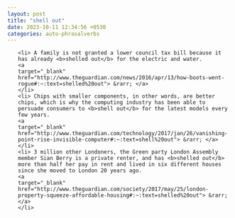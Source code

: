 ```yaml
---
layout: post
title: "shell out"
date: 2023-10-11 12:34:56 +0530
categories: auto-phrasalverbs
---
```

<ol>

    <li> A family is not granted a lower council tax bill because it has already <b>shelled out</b> for the electric and water.
    <a 
    target="_blank" 
    href="http://www.theguardian.com/news/2016/apr/13/how-boots-went-rogue#:~:text=shelled%20out"> &rarr; </a>
    </li>
    <li> Chips with smaller components, in other words, are better chips, which is why the computing industry has been able to persuade consumers to <b>shell out</b> for the latest models every few years.
    <a 
    target="_blank" 
    href="http://www.theguardian.com/technology/2017/jan/26/vanishing-point-rise-invisible-computer#:~:text=shell%20out"> &rarr; </a>
    </li>
    <li> 3 million other Londoners, the Green party London Assembly member Sian Berry is a private renter, and has <b>shelled out</b> more than half her pay in rent and lived in six different houses since she moved to London 20 years ago.
    <a 
    target="_blank" 
    href="http://www.theguardian.com/society/2017/may/25/london-property-squeeze-affordable-housing#:~:text=shelled%20out"> &rarr; </a>
    </li>